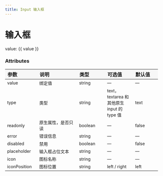```yaml
---
title: Input 输入框
---
```


# 输入框

<code-demo title="基础用法" description="">
  <input-demo1></input-demo1>
  <highlight-code slot="codeText" lang="vue">
    <y-input value="hello world"></y-input>
  </highlight-code>
</code-demo>

<code-demo title="双向绑定" description="">
  <input-demo2></input-demo2>
  <highlight-code slot="codeText" lang="vue">
    <y-input v-model="value"></y-input>
    <div style="margin-top: 10px;">value: {{ value }}</div>
    <script>
      export default {
        data() {
          return {
            value: '你好',
          }
        },
      }
    </script>
  </highlight-code>
</code-demo>

<code-demo title="禁用状态" description="">
  <input-demo3></input-demo3>
  <highlight-code slot="codeText" lang="vue">
    <y-input v-model="value" disabled></y-input>
  </highlight-code>
</code-demo>

<code-demo title="只读状态" description="">
  <input-demo6></input-demo6>
  <highlight-code slot="codeText" lang="vue">
    <y-input v-model="value" readonly></y-input>
  </highlight-code>
</code-demo>

<code-demo title="错误信息" description="">
  <input-demo4></input-demo4>
  <highlight-code slot="codeText" lang="vue">
    <y-input value="hello world" error="输入格式不对"></y-input>
  </highlight-code>
</code-demo>

<code-demo title="带 Icon 的输入框" description="带有图标标记输入类型">
  <input-demo5></input-demo5>
  <highlight-code slot="codeText" lang="vue">
    <y-input
      value=""
      icon="settings"
      placeholder="enter something"
    ></y-input>
  </highlight-code>
</code-demo>

<style>
table th { width: 100px; text-align: left; background: #f7f7f7; } 
table th:nth-of-type(2){ width: 200px; }
table td { font-size: 14px; }
</style>

### Attributes

| 参数         | 说明               | 类型    | 可选值                                     | 默认值 |
| ------------ | ------------------ | ------- | ------------------------------------------ | ------ |
| value        | 绑定值             | string  | —                                          | —      |
| type         | 类型               | string  | text，textarea 和其他原生 input 的 type 值 | text   |
| readonly     | 原生属性，是否只读 | boolean | —                                          | false  |
| error        | 错误信息           | string  | —                                          | —      |
| disabled     | 禁用               | boolean | —                                          | false  |
| placeholder  | 输入框占位文本     | string  | —                                          | —      |
| icon         | 图标名称           | string  | —                                          | —      |
| iconPosition | 图标位置           | string  | left / right                               | left   |
